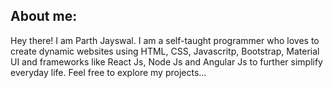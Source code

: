 ## About me:
Hey there! I am Parth Jayswal. I am a self-taught programmer who loves to create dynamic websites using HTML, CSS, Javascritp, Bootstrap, Material UI and frameworks like React Js, Node Js and Angular Js to further simplify everyday life. Feel free to explore my projects...
